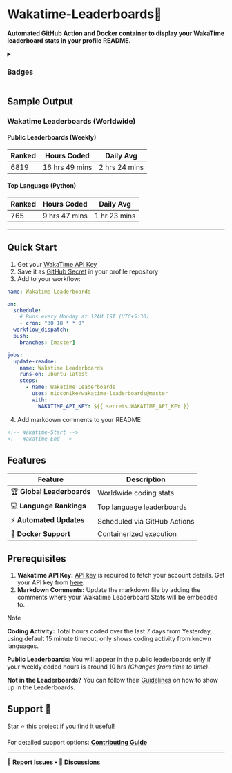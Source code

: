 # Wakatime-Leaderboards📶
**Automated GitHub Action and Docker container to display your WakaTime leaderboard stats in your profile README.**

<details>
<summary><h3>Badges</h3></summary>

#### Workflow Status
[![Wakatime Leaderboards](https://github.com/Nicconike/Wakatime-Leaderboards/actions/workflows/wakatime.yml/badge.svg)](https://github.com/Nicconike/Wakatime-Leaderboards/actions/workflows/wakatime.yml)
[![Release](https://github.com/Nicconike/Wakatime-Leaderboards/actions/workflows/release.yml/badge.svg)](https://github.com/Nicconike/Wakatime-Leaderboards/actions/workflows/release.yml)
[![CodeQL & Pylint](https://github.com/Nicconike/Wakatime-Leaderboards/actions/workflows/codeql.yml/badge.svg)](https://github.com/Nicconike/Wakatime-Leaderboards/actions/workflows/codeql.yml)
[![Bandit](https://github.com/Nicconike/Wakatime-Leaderboards/actions/workflows/bandit.yml/badge.svg)](https://github.com/Nicconike/Wakatime-Leaderboards/actions/workflows/bandit.yml)
[![Codecov](https://github.com/Nicconike/Wakatime-Leaderboards/actions/workflows/coverage.yml/badge.svg)](https://github.com/Nicconike/Wakatime-Leaderboards/actions/workflows/coverage.yml)
[![Scorecard Security](https://github.com/Nicconike/Wakatime-Leaderboards/actions/workflows/scorecards.yml/badge.svg)](https://github.com/Nicconike/Wakatime-Leaderboards/actions/workflows/scorecards.yml)
[![Dependency Review](https://github.com/Nicconike/Wakatime-Leaderboards/actions/workflows/dependency-review.yml/badge.svg)](https://github.com/Nicconike/Wakatime-Leaderboards/actions/workflows/dependency-review.yml)

#### Code Quality & Coverage
![Pylint](https://img.shields.io/badge/Pylint-9.97-greenyellow?logo=python)
[![pre-commit.ci status](https://results.pre-commit.ci/badge/github/Nicconike/Wakatime-Leaderboards/master.svg)](https://results.pre-commit.ci/latest/github/Nicconike/Wakatime-Leaderboards/master)
[![codecov](https://codecov.io/gh/Nicconike/Wakatime-Leaderboards/graph/badge.svg?token=CX701AOW5Y)](https://codecov.io/gh/Nicconike/Wakatime-Leaderboards)
[![Quality Gate Status](https://sonarcloud.io/api/project_badges/measure?project=Wakatime-Leaderboards&metric=alert_status)](https://sonarcloud.io/summary/new_code?id=Wakatime-Leaderboards)
[![Maintainability Rating](https://sonarcloud.io/api/project_badges/measure?project=Wakatime-Leaderboards&metric=sqale_rating)](https://sonarcloud.io/summary/new_code?id=Wakatime-Leaderboards)
[![Security Rating](https://sonarcloud.io/api/project_badges/measure?project=Wakatime-Leaderboards&metric=security_rating)](https://sonarcloud.io/summary/new_code?id=Wakatime-Leaderboards)
[![Reliability Rating](https://sonarcloud.io/api/project_badges/measure?project=Wakatime-Leaderboards&metric=reliability_rating)](https://sonarcloud.io/summary/new_code?id=Wakatime-Leaderboards)
[![Coverage](https://sonarcloud.io/api/project_badges/measure?project=Wakatime-Leaderboards&metric=coverage)](https://sonarcloud.io/summary/new_code?id=Wakatime-Leaderboards)
[![Code Smells](https://sonarcloud.io/api/project_badges/measure?project=Wakatime-Leaderboards&metric=code_smells)](https://sonarcloud.io/summary/new_code?id=Wakatime-Leaderboards)
[![Bugs](https://sonarcloud.io/api/project_badges/measure?project=Wakatime-Leaderboards&metric=bugs)](https://sonarcloud.io/summary/new_code?id=Wakatime-Leaderboards)
[![Vulnerabilities](https://sonarcloud.io/api/project_badges/measure?project=Wakatime-Leaderboards&metric=vulnerabilities)](https://sonarcloud.io/summary/new_code?id=Wakatime-Leaderboards)
[![Lines of Code](https://sonarcloud.io/api/project_badges/measure?project=Wakatime-Leaderboards&metric=ncloc)](https://sonarcloud.io/summary/new_code?id=Wakatime-Leaderboards)
[![Duplicated Lines (%)](https://sonarcloud.io/api/project_badges/measure?project=Wakatime-Leaderboards&metric=duplicated_lines_density)](https://sonarcloud.io/summary/new_code?id=Wakatime-Leaderboards)
[![Technical Debt](https://sonarcloud.io/api/project_badges/measure?project=Wakatime-Leaderboards&metric=sqale_index)](https://sonarcloud.io/summary/new_code?id=Wakatime-Leaderboards)

#### Packaging & Deployment
![Docker Image Size (tag)](https://img.shields.io/docker/image-size/nicconike/wakatime-leaderboards/master?logo=docker&label=Docker%20Image&link=https%3A%2F%2Fhub.docker.com%2Frepository%2Fdocker%2Fnicconike%2Fwakatime-leaderboards%2Ftags)
![Docker Pulls](https://img.shields.io/docker/pulls/nicconike/wakatime-leaderboards?logo=docker&label=Docker%20Pulls&link=https%3A%2F%2Fhub.docker.com%2Fr%2Fnicconike%2Fwakatime-leaderboards)
![GitHub Release](https://img.shields.io/github/v/release/nicconike/wakatime-leaderboards)
![Python Version from PEP 621 TOML](https://img.shields.io/python/required-version-toml?tomlFilePath=https%3A%2F%2Fgithub.com%2FNicconike%2FWakatime-Leaderboards%2Fblob%2Fmaster%2Fpyproject.toml%3Fraw%3Dtrue)
![PyPI - Version](https://img.shields.io/pypi/v/wakatime-leaderboards?logo=pypi&label=PyPI&link=https%3A%2F%2Fpypi.org%2Fproject%2FWakatime-Leaderboards%2F)
![PyPI - Implementation](https://img.shields.io/pypi/implementation/wakatime-leaderboards?logo=pypi&label=PyPI%20Implementation)
![Pepy Total Downloads](https://img.shields.io/pepy/dt/wakatime-leaderboards?logo=pypi&label=PyPI%20Downloads&color=blue&link=https%3A%2F%2Fpypi.org%2Fproject%2Fwakatime-leaderboards%2F)
![PyPI - Format](https://img.shields.io/pypi/format/wakatime-leaderboards?logo=pypi&label=PyPI%20Format)
![PyPI - Status](https://img.shields.io/pypi/status/wakatime-leaderboards?logo=pypi&label=PyPI%20Release%20Status)

#### License & Security
![GitHub License](https://img.shields.io/github/license/nicconike/Wakatime-Leaderboards)
[![OpenSSF Scorecard](https://api.scorecard.dev/projects/github.com/Nicconike/Wakatime-Leaderboards/badge)](https://scorecard.dev/viewer/?uri=github.com/Nicconike/Wakatime-Leaderboards)
[![OpenSSF Best Practices](https://www.bestpractices.dev/projects/10748/badge)](https://www.bestpractices.dev/projects/10748)

#### Time Tracking
[![wakatime](https://wakatime.com/badge/user/018e538b-3f55-4e8e-95fa-6c3225418eed/project/0caf06ca-663f-49f6-a95a-6282a945d92b.svg)](https://wakatime.com/badge/user/018e538b-3f55-4e8e-95fa-6c3225418eed/project/0caf06ca-663f-49f6-a95a-6282a945d92b)

</details>

## Sample Output

<!-- Wakatime-Start -->
### Wakatime Leaderboards (Worldwide)

#### Public Leaderboards (Weekly)

| Ranked | Hours Coded | Daily Avg |
| ------ | ----------- | --------- |
| 6819 | 16 hrs 49 mins | 2 hrs 24 mins |

#### Top Language (Python)

| Ranked | Hours Coded | Daily Avg |
| ------ | ----------- | --------- |
| 765 | 9 hrs 47 mins | 1 hr 23 mins |


<!-- Wakatime-End -->

***
## Quick Start

1. Get your [WakaTime API Key](https://wakatime.com/api-key)
2. Save it as [GitHub Secret](https://docs.github.com/en/actions/security-guides/using-secrets-in-github-actions) in your profile repository
3. Add to your workflow:
```yaml
name: Wakatime Leaderboards

on:
  schedule:
    # Runs every Monday at 12AM IST (UTC+5:30)
    - cron: "30 18 * * 0"
  workflow_dispatch:
  push:
    branches: [master]

jobs:
  update-readme:
    name: Wakatime Leaderboards
    runs-on: ubuntu-latest
    steps:
      - name: Wakatime Leaderboards
        uses: nicconike/wakatime-leaderboards@master
        with:
          WAKATIME_API_KEY: ${{ secrets.WAKATIME_API_KEY }}
```

4. Add markdown comments to your README:
```md
<!-- Wakatime-Start -->
<!-- Wakatime-End -->
```

## Features
| Feature                    | Description                  |
|----------------------------|------------------------------|
| 🏆 **Global Leaderboards** | Worldwide coding stats       |
| 💻 **Language Rankings**   | Top language leaderboards    |
| ⚡ **Automated Updates**   | Scheduled via GitHub Actions |
| 🐳 **Docker Support**      | Containerized execution      |

## Prerequisites
1. **Wakatime API Key:** <u>API key</u> is required to fetch your account details. Get your API key from [here](https://wakatime.com/api-key).
2. **Markdown Comments:** Update the markdown file by adding the comments where your Wakatime Leaderboard Stats will be embedded to.

> [!NOTE]
> **Coding Activity:** Total hours coded over the last 7 days from Yesterday, using default 15 minute timeout, only shows coding activity from known languages.
>
> **Public Leaderboards:** You will appear in the public leaderboards only if your weekly coded hours is around 10 hrs *(Changes from time to time)*.
>
> **Not in the Leaderboards?** You can follow their [Guidelines](https://wakatime.com/faq#missing-from-leaderboard) on how to show up in the Leaderboards.

## Support 💙

Star ⭐ this project if you find it useful!

For detailed support options:
**[Contributing Guide](.github/CONTRIBUTING.md)**

---

**🐛 [Report Issues](https://github.com/Nicconike/Wakatime-Leaderboards/issues) • 💬 [Discussions](https://github.com/Nicconike/Wakatime-Leaderboards/discussions)**
